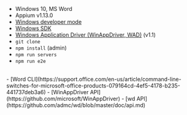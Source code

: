 - Windows 10, MS Word
- Appium v1.13.0
- [Windows developer mode](https://docs.microsoft.com/en-us/windows/uwp/get-started/enable-your-device-for-development)
- [Windows SDK](https://developer.microsoft.com/en-us/windows/downloads/windows-10-sdk)
- [Windows Application Driver (WinAppDriver, WAD)](https://github.com/microsoft/WinAppDriver/releases) (v1.1)
- ```git clone```
- ```npm install``` (admin)
- ```npm run servers```
- ```npm run e2e```
<br/>
- [Word CLI](https://support.office.com/en-us/article/command-line-switches-for-microsoft-office-products-079164cd-4ef5-4178-b235-441737deb3a6)
- [WinAppDriver API](https://github.com/microsoft/WinAppDriver)
- [wd API](https://github.com/admc/wd/blob/master/doc/api.md)
